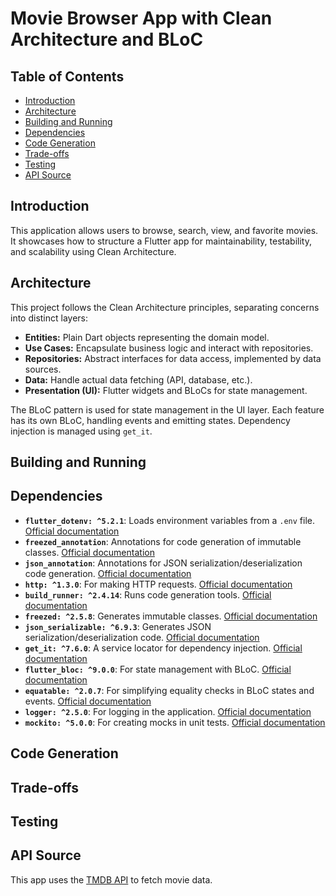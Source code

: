 # Movie Browser App with Clean Architecture and BLoC

## Table of Contents

- [Introduction](#introduction)
- [Architecture](#architecture)
- [Building and Running](#building-and-running)
- [Dependencies](#dependencies)
- [Code Generation](#code-generation)
- [Trade-offs](#trade-offs)
- [Testing](#testing)
- [API Source](#api-source)

## Introduction

This application allows users to browse, search, view, and favorite movies. It showcases how to
structure a Flutter app for maintainability, testability, and scalability using Clean Architecture.

## Architecture

This project follows the Clean Architecture principles, separating concerns into distinct layers:

- **Entities:** Plain Dart objects representing the domain model.
- **Use Cases:** Encapsulate business logic and interact with repositories.
- **Repositories:** Abstract interfaces for data access, implemented by data sources.
- **Data:** Handle actual data fetching (API, database, etc.).
- **Presentation (UI):**  Flutter widgets and BLoCs for state management.

The BLoC pattern is used for state management in the UI layer. Each feature has its own BLoC,
handling events and emitting states. Dependency injection is managed using `get_it`.

## Building and Running

## Dependencies

- **`flutter_dotenv: ^5.2.1`**: Loads environment variables from a `.env`
  file. [Official documentation](https://pub.dev/packages/flutter_dotenv)
- **`freezed_annotation`**: Annotations for code generation of immutable
  classes. [Official documentation](https://pub.dev/packages/freezed_annotation)
- **`json_annotation`**: Annotations for JSON serialization/deserialization code
  generation. [Official documentation](https://pub.dev/packages/json_annotation)
- **`http: ^1.3.0`**: For making HTTP
  requests. [Official documentation](https://pub.dev/packages/http)
- **`build_runner: ^2.4.14`**: Runs code generation
  tools. [Official documentation](https://pub.dev/packages/build_runner)
- **`freezed: ^2.5.8`**: Generates immutable
  classes. [Official documentation](https://pub.dev/packages/freezed)
- **`json_serializable: ^6.9.3`**: Generates JSON serialization/deserialization
  code. [Official documentation](https://pub.dev/packages/json_serializable)
- **`get_it: ^7.6.0`**: A service locator for dependency
  injection. [Official documentation](https://pub.dev/packages/get_it)
- **`flutter_bloc: ^9.0.0`**: For state management with
  BLoC. [Official documentation](https://pub.dev/packages/flutter_bloc)
- **`equatable: ^2.0.7`**: For simplifying equality checks in BLoC states and
  events. [Official documentation](https://pub.dev/packages/equatable)
- **`logger: ^2.5.0`**:  For logging in the
  application. [Official documentation](https://pub.dev/packages/logger)
- **`mockito: ^5.0.0`**: For creating mocks in unit
  tests. [Official documentation](https://pub.dev/packages/mockito)

## Code Generation

## Trade-offs

## Testing

## API Source

This app uses the [TMDB API](https://www.themoviedb.org/) to fetch movie data.